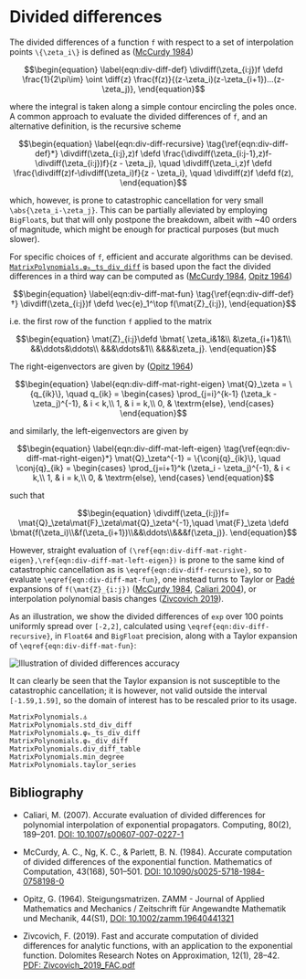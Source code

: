 # Divided differences

The divided differences of a function ``f`` with respect to a set of
interpolation points ``\{\zeta_i\}`` is defined as
([McCurdy 1984](#Bibliography-1))
```math
\begin{equation}
\label{eqn:div-diff-def}
\divdiff(\zeta_{i:j})f \defd
\frac{1}{2\pi\im}
\oint
\diff{z}
\frac{f(z)}{(z-\zeta_i)(z-\zeta_{i+1})...(z-\zeta_j)},
\end{equation}
```
where the integral is taken along a simple contour encircling the
poles once. A common approach to evaluate the divided differences of
``f``, and an alternative definition, is the recursive scheme
```math
\begin{equation}
\label{eqn:div-diff-recursive}
\tag{\ref{eqn:div-diff-def}*}
\divdiff(\zeta_{i:j},z)f \defd
\frac{\divdiff(\zeta_{i:j-1},z)f-\divdiff(\zeta_{i:j})f}{z - \zeta_j}, \quad
\divdiff(\zeta_i,z)f \defd
\frac{\divdiff(z)f-\divdiff(\zeta_i)f}{z - \zeta_i}, \quad
\divdiff(z)f \defd f(z),
\end{equation}
```
which, however, is prone to catastrophic cancellation for very small
``\abs{\zeta_i-\zeta_j}``. This can be partially alleviated by
employing `BigFloat`s, but that will only postpone the breakdown,
albeit with ~40 orders of magnitude, which might be enough for
practical purposes (but much slower).

For specific choices of ``f``, efficient and accurate algorithms can
be devised. [`MatrixPolynomials.φₖ_ts_div_diff`](@ref) is based upon
the fact the divided differences in a third way can be computed as
([McCurdy 1984](#Bibliography-1), [Opitz 1964](#Bibliography-1))
```math
\begin{equation}
\label{eqn:div-diff-mat-fun}
\tag{\ref{eqn:div-diff-def}†}
\divdiff(\zeta_{i:j})f \defd
\vec{e}_1^\top
f(\mat{Z}_{i:j}),
\end{equation}
```
i.e. the first row of the function ``f`` applied to the matrix
```math
\begin{equation}
\mat{Z}_{i:j}\defd
\bmat{
\zeta_i&1&\\
&\zeta_{i+1}&1\\
&&\ddots&\ddots\\
&&&\ddots&1\\
&&&&\zeta_j}.
\end{equation}
```
The right-eigenvectors are given by ([Opitz 1964](#Bibliography-1))
```math
\begin{equation}
\label{eqn:div-diff-mat-right-eigen}
\mat{Q}_\zeta = \{q_{ik}\}, \quad
q_{ik} =
\begin{cases}
\prod_{j=i}^{k-1} (\zeta_k - \zeta_j)^{-1}, & i < k,\\
1, & i = k,\\
0, & \textrm{else},
\end{cases}
\end{equation}
```
and similarly, the left-eigenvectors are given by
```math
\begin{equation}
\label{eqn:div-diff-mat-left-eigen}
\tag{\ref{eqn:div-diff-mat-right-eigen}*}
\mat{Q}_\zeta^{-1} = \{\conj{q}_{ik}\}, \quad
\conj{q}_{ik} =
\begin{cases}
\prod_{j=i+1}^k (\zeta_i - \zeta_j)^{-1}, & i < k,\\
1, & i = k,\\
0, & \textrm{else},
\end{cases}
\end{equation}
```
such that
```math
\begin{equation}
\divdiff(\zeta_{i:j})f=
\mat{Q}_\zeta\mat{F}_\zeta\mat{Q}_\zeta^{-1},\quad
\mat{F}_\zeta \defd \bmat{f(\zeta_i)\\&f(\zeta_{i+1})\\&&\ddots\\&&&f(\zeta_j)}.
\end{equation}
```
However, straight evaluation of
``(\ref{eqn:div-diff-mat-right-eigen},\ref{eqn:div-diff-mat-left-eigen})``
is prone to the same kind of catastrophic cancellation as is
``\eqref{eqn:div-diff-recursive}``, so to evaluate
``\eqref{eqn:div-diff-mat-fun}``, one instead turns to Taylor or
[Padé](https://en.wikipedia.org/wiki/Pad%C3%A9_approximant) expansions
of ``f(\mat{Z}_{i:j})`` ([McCurdy 1984](#Bibliography-1), [Caliari
2004](#Bibliography-1)), or interpolation polynomial basis changes
([Zivcovich 2019](#Bibliography-1)).

As an illustration, we show the divided differences of `exp` over 100
points uniformly spread over ``[-2,2]``, calculated using
``\eqref{eqn:div-diff-recursive}``, in `Float64` and `BigFloat`
precision, along with a Taylor expansion of
``\eqref{eqn:div-diff-mat-fun}``:

![Illustration of divided differences accuracy](figures/div_differences_cancellation.svg)

It can clearly be seen that the Taylor expansion is not susceptible to
the catastrophic cancellation; it is however, not valid outside the
interval ``[-1.59,1.59]``, so the domain of interest has to be
rescaled prior to its usage.

```@docs
MatrixPolynomials.⏃
MatrixPolynomials.std_div_diff
MatrixPolynomials.φₖ_ts_div_diff
MatrixPolynomials.φₖ_div_diff
MatrixPolynomials.div_diff_table
MatrixPolynomials.min_degree
MatrixPolynomials.taylor_series
```

## Bibliography

- Caliari, M. (2007). Accurate evaluation of divided differences for
  polynomial interpolation of exponential propagators. Computing,
  80(2), 189–201. [DOI:
  10.1007/s00607-007-0227-1](http://dx.doi.org/10.1007/s00607-007-0227-1)


- McCurdy, A. C., Ng, K. C., & Parlett, B. N. (1984). Accurate
  computation of divided differences of the exponential
  function. Mathematics of Computation, 43(168), 501–501. [DOI:
  10.1090/s0025-5718-1984-0758198-0](http://dx.doi.org/10.1090/s0025-5718-1984-0758198-0)

- Opitz, G. (1964). Steigungsmatrizen. ZAMM - Journal of Applied
  Mathematics and Mechanics / Zeitschrift für Angewandte Mathematik
  und Mechanik, 44(S1), [DOI:
  10.1002/zamm.19640441321](http://dx.doi.org/10.1002/zamm.19640441321)

- Zivcovich, F. (2019). Fast and accurate computation of divided
  differences for analytic functions, with an application to the
  exponential function. Dolomites Research Notes on Approximation,
  12(1), 28–42. [PDF:
  Zivcovich_2019_FAC.pdf](https://drna.padovauniversitypress.it/system/files/papers/Zivcovich_2019_FAC.pdf)
